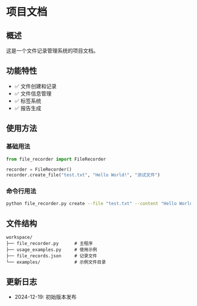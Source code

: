 # 项目文档

## 概述
这是一个文件记录管理系统的项目文档。

## 功能特性
- ✅ 文件创建和记录
- ✅ 文件信息管理
- ✅ 标签系统
- ✅ 报告生成

## 使用方法

### 基础用法
```python
from file_recorder import FileRecorder

recorder = FileRecorder()
recorder.create_file("test.txt", "Hello World!", "测试文件")
```

### 命令行用法
```bash
python file_recorder.py create --file "test.txt" --content "Hello World!" --description "测试文件"
```

## 文件结构
```
workspace/
├── file_recorder.py      # 主程序
├── usage_examples.py     # 使用示例
├── file_records.json     # 记录文件
└── examples/             # 示例文件目录
```

## 更新日志
- 2024-12-19: 初始版本发布
